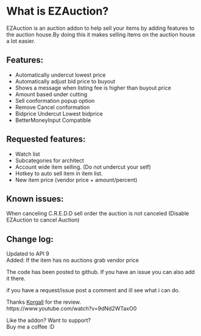 <h1><strong>What is EZAuction?</strong></h1>
<p>EZAuction is an auction addon to help sell your items by adding features to the auction house.By doing this it makes selling items on the auction house a lot easier.</p>
<h2><strong>Features:</strong></h2>
<ul>
<li>Automatically undercut lowest price</li>
<li>Automatically adjust bid price to buyout</li>
<li>Shows a message when listing fee is higher than buyout price</li>
<li>Amount based under cutting</li>
<li>Sell conformation popup option</li>
<li>Remove Cancel conformation</li>
<li>Bidprice Undercut Lowest bidprice</li>
<li><span>BetterMoneyInput Compatible</span></li>
</ul>
<h2><strong>Requested features:</strong></h2>
<ul>
<li>Watch list</li>
<li>Subcategories for architect</li>
<li>Account wide item selling. (Do not undercut your self)</li>
<li>Hotkey to auto sell item in item list.</li>
<li>New item price (vendor price + amount/percent)</li>
</ul>
<h2><strong>Known issues:</strong></h2>
<p>When canceling C.R.E.D.D sell order the auction is not canceled (Disable EZAuction to cancel Auction)</p>
<h2><strong>Change log:</strong></h2>
<p><span>Updated to API 9</span><br /><span>Added: If the item has no auctions grab vendor price</span></p>
<p>The code has been posted to github. If you have an issue you can also add it there.</p>
<p><span>if you have a request/issue post a comment and ill see what i can do.</span></p>
<p><span>Thanks <a href="http://www.curse.com/users/Korgall">Korgall</a> for the review.<br />https://www.youtube.com/watch?v=9dNd2WTaxO0<br /></span></p>
<p>Like the addon? Want to support?<br />Buy me a coffee :D</p>